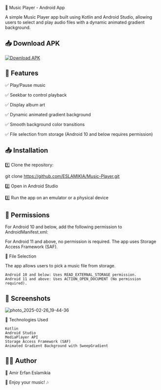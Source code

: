 🎵 Music Player - Android App

A simple Music Player app built using Kotlin and Android Studio, allowing users to select and play audio files with a dynamic animated gradient background.

📥 Download APK
----------------------------------------------------------
[![Download APK](https://img.shields.io/badge/Download-APK-blue.svg)](https://github.com/ESLAMIKIA/Music-Player-APK/blob/main/app-release.apk)

🚀 Features
------------------------------------------------

✅ Play/Pause music

✅ Seekbar to control playback

✅ Display album art

✅ Dynamic animated gradient background

✅ Smooth background color transitions

✅ File selection from storage (Android 10 and below requires permission)

📥 Installation
-----------------------------------------------------------

1️⃣ Clone the repository:

git clone https://github.com/ESLAMIKIA/Music-Player.git

2️⃣ Open in Android Studio

3️⃣ Run the app on an emulator or a physical device

📜 Permissions
-------------------------------------------

For Android 10 and below, add the following permission to AndroidManifest.xml:

<uses-permission android:name="android.permission.READ_EXTERNAL_STORAGE"/>

For Android 11 and above, no permission is required. The app uses Storage Access Framework (SAF).

📂 File Selection

The app allows users to pick a music file from storage.

    Android 10 and below: Uses READ_EXTERNAL_STORAGE permission.
    Android 11 and above: Uses ACTION_OPEN_DOCUMENT (No permission required).

📸 Screenshots
----------------------------------------------------------------------------

![photo_2025-02-26_19-44-36](https://github.com/user-attachments/assets/b3f25634-3db7-4737-9930-c5fe1f9a203e)

🔧 Technologies Used

    Kotlin
    Android Studio
    MediaPlayer API
    Storage Access Framework (SAF)
    Animated Gradient Background with SweepGradient

👨‍💻 Author
-----------------------------------------

📌 Amir Erfan Eslamikia


🚀 Enjoy your music! 🎶
